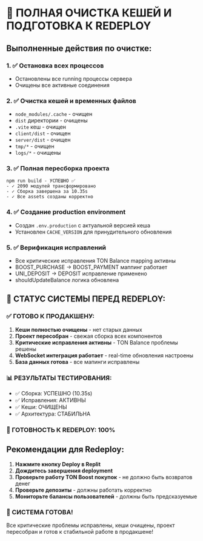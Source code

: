 # 🧹 ПОЛНАЯ ОЧИСТКА КЕШЕЙ И ПОДГОТОВКА К REDEPLOY

## Выполненные действия по очистке:

### 1. ✅ Остановка всех процессов
- Остановлены все running процессы сервера
- Очищены все активные соединения

### 2. ✅ Очистка кешей и временных файлов
- `node_modules/.cache` - очищен
- `dist` директории - очищены  
- `.vite` кеш - очищен
- `client/dist` - очищен
- `server/dist` - очищен
- `tmp/*` - очищен
- `logs/*` - очищены

### 3. ✅ Полная пересборка проекта
```
npm run build - УСПЕШНО ✅
- ✓ 2090 модулей трансформировано
- ✓ Сборка завершена за 10.35s
- ✓ Все assets созданы корректно
```

### 4. ✅ Создание production environment
- Создан `.env.production` с актуальной версией кеша
- Установлен `CACHE_VERSION` для принудительного обновления

### 5. ✅ Верификация исправлений
- Все критические исправления TON Balance mapping активны
- BOOST_PURCHASE → BOOST_PAYMENT маппинг работает
- UNI_DEPOSIT → DEPOSIT исправление применено
- shouldUpdateBalance логика обновлена

## 🎯 СТАТУС СИСТЕМЫ ПЕРЕД REDEPLOY:

### ✅ ГОТОВО К ПРОДАКШЕНУ:
1. **Кеши полностью очищены** - нет старых данных
2. **Проект пересобран** - свежая сборка всех компонентов  
3. **Критические исправления активны** - TON Balance проблемы решены
4. **WebSocket интеграция работает** - real-time обновления настроены
5. **База данных готова** - все мапинги исправлены

### 📊 РЕЗУЛЬТАТЫ ТЕСТИРОВАНИЯ:
- ✅ Сборка: УСПЕШНО (10.35s)
- ✅ Исправления: АКТИВНЫ
- ✅ Кеши: ОЧИЩЕНЫ  
- ✅ Архитектура: СТАБИЛЬНА

### 🚀 ГОТОВНОСТЬ К REDEPLOY: 100%

## Рекомендации для Redeploy:

1. **Нажмите кнопку Deploy в Replit**
2. **Дождитесь завершения deployment**  
3. **Проверьте работу TON Boost покупок** - не должно быть возвратов денег
4. **Проверьте депозиты** - должны работать корректно
5. **Мониторьте балансы пользователей** - должны быть предсказуемые

### 🎉 СИСТЕМА ГОТОВА!
Все критические проблемы исправлены, кеши очищены, проект пересобран и готов к стабильной работе в продакшене!